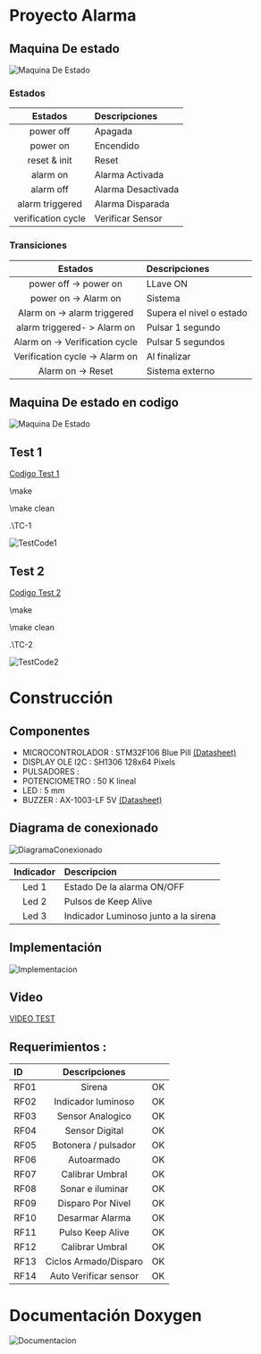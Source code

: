 # Proyecto Alarma

## Maquina De estado

![Maquina De Estado](/imag/maquinaEstado.png)

### Estados


|  Estados           | Descripciones      | 
|:------------------:|:-------------------| 
| power off          | Apagada            | 
| power on           | Encendido          | 
| reset & init       | Reset              | 
| alarm on           | Alarma Activada    | 
| alarm off          | Alarma Desactivada | 
| alarm triggered    | Alarma Disparada   | 
| verification cycle | Verificar Sensor   | 

### Transiciones

|  Estados                        | Descripciones    | 
|:-------------------------------:|:-----------------| 
| power off ->  power on          | LLave ON         | 
| power on -> Alarm on            | Sistema                   | 
| Alarm on -> alarm triggered     | Supera el nivel o estado    | 
| alarm triggered- > Alarm on     | Pulsar 1 segundo          | 
| Alarm on -> Verification cycle  | Pulsar 5 segundos | 
| Verification cycle ->  Alarm on | Al finalizar       | 
|  Alarm on -> Reset              | Sistema externo         | 


## Maquina De estado en codigo

![Maquina De Estado](/imag/maquinaEstadoCode.png "Maquina De Estado")


## Test 1
[Codigo Test 1](https://github.com/sequeirandres/alarm/tree/master/src/TestCode-1)

<p> \make </p> <p> \make clean </p><p> .\TC-1</p>

![TestCode1](/imag/testCode1.png)

## Test 2

[Codigo Test 2](https://github.com/sequeirandres/alarm/tree/master/src/TestCode-2)

<p> \make </p> <p> \make clean </p><p> .\TC-2</p>

![TestCode2](/imag/testCode2.png)


# Construcción
## Componentes
- MICROCONTROLADOR : STM32F106 Blue Pill [(Datasheet)](https://www.alldatasheet.com/datasheet-pdf/pdf/201596/STMICROELECTRONICS/STM32F103C8T6.html)
- DISPLAY OLE I2C : SH1306 128x64 Pixels 
- PULSADORES :
- POTENCIOMETRO : 50 K lineal 
- LED : 5 mm
- BUZZER : AX-1003-LF 5V [(Datasheet)](https://www.aatc.tw/images/pdf/20201125a0d45.pdf)

## Diagrama de conexionado

![DiagramaConexionado](/imag/DiagramaConexionado.png)

|  Indicador         | Descripcion                          | 
|:------------------:|:-------------------------------------| 
| Led 1              | Estado De la alarma ON/OFF           | 
| Led 2              | Pulsos de  Keep Alive                | 
| Led 3              | Indicador Luminoso junto a la sirena | 


## Implementación

![Implementacion](/imag/Implementacion.png)


## Video

[VIDEO TEST](https://drive.google.com/file/d/1UD9CIfe8KOxT1QfAv9p_cZdwUCxesQyv/view)

## Requerimientos :
 
|  ID  | Descripciones         | |
|:-----|:---------------------:|:----: |
| RF01 | Sirena                |   OK    |
| RF02 | Indicador luminoso    |   OK    |
| RF03 | Sensor Analogico      |   OK
| RF04 | Sensor Digital        |  OK |
| RF05 | Botonera / pulsador   |    OK   |
| RF06 | Autoarmado            |    OK   |
| RF07 | Calibrar Umbral       |    OK   |
| RF08 | Sonar e iluminar      |    OK   |
| RF09 | Disparo Por Nivel     |    OK   |
| RF10 | Desarmar Alarma       |    OK   |
| RF11 | Pulso Keep Alive      |    OK   |
| RF12 | Calibrar Umbral       |    OK   |
| RF13 | Ciclos Armado/Disparo |    OK   |
| RF14 | Auto Verificar sensor |    OK   |

# Documentación Doxygen

![Documentacion](/imag/Documentacion.png)










